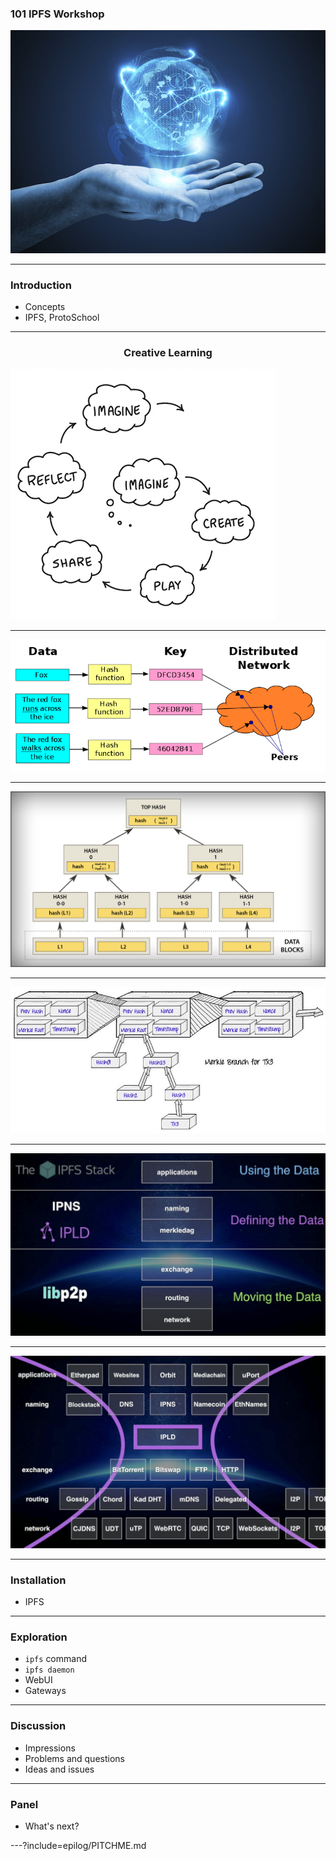 ### 101 IPFS Workshop

![global_systems_at_hand](assets/image/global_systems_at_hand.jpg)

---

### Introduction

- Concepts
- IPFS, ProtoSchool

---

<h3 align="center"> Creative Learning </h3>

![dht](assets/image/learningCreativeLearning.png)

---

![dht](assets/image/dht.png)

---

![merkle tree](assets/image/merkle-tree.png)

---

![blockchain](assets/image/blockchain.jpeg)

---

![ipfs stack](assets/image/ipfs-stack.jpg)

---

![ipfs thin waist](assets/image/ipfs-thin-waist.jpg)

---

### Installation

- IPFS

---

### Exploration

- ```ipfs``` command
- ```ipfs daemon```
- WebUI
- Gateways

---

### Discussion

- Impressions
- Problems and questions
- Ideas and issues

---

### Panel

- What's next?

---?include=epilog/PITCHME.md